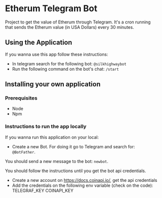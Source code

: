 # Etherum Telegram Bot

Project to get the value of Etherum through Telegram. It's a cron running that sends the Etherum value (in USA Dollars)
every 30 minutes.

## Using the Application

If you wanna use this app follow these instructions:

* In telegram search for the following bot:
`@silkhighwaybot`
* Run the following command on the bot's chat:
`/start`


## Installing your own application

### Prerequisites

* Node
* Npm


### Instructions to run the app locally

If you wanna run this application on your local:

* Create a new Bot. For doing it go to Telegram and search for:
`@BotFather`.

You should send a new message to the bot:
`newbot`.

You should follow the instructions until you get the bot api credentials.
* Create a new account on https://docs.coinapi.io/, get the api credentials
* Add the credentials on the following env variable (check on the code):
TELEGRAF_KEY
COINAPI_KEY